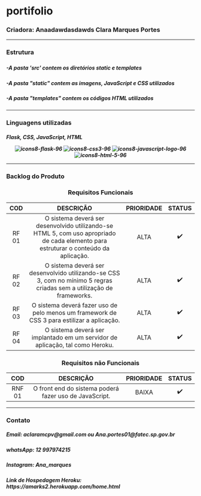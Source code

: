 # portifolio
<h3> Criadora: Anaadawdasdawds Clara Marques Portes </h3>
<hr>
<h3> Estrutura <h3>
<h5> -A pasta 'src' contem os diretórios static e templates</h5>
  <h5> -A pasta "static" contem as imagens, JavaScript e CSS utilizados</h5>
  <h5> -A pasta "templates" contem os códigos HTML utilizados</h5>
<hr> 
<h3> Linguagens utilizadas </h3>
  <h5> Flask, CSS, JavaScript, HTML
  <div align="center">


![icons8-flask-96](https://user-images.githubusercontent.com/79495727/160216619-4a76adbf-afbe-46ed-ac14-33512209cebf.png)
![icons8-css3-96](https://user-images.githubusercontent.com/79495727/160216946-0861b4e1-a715-4e3a-844d-2d8c9b1af8ad.png)
![icons8-javascript-logo-96](https://user-images.githubusercontent.com/79495727/160217125-227bc0fd-ac36-4284-97d2-4c9cdf6eccbd.png)
![icons8-html-5-96](https://user-images.githubusercontent.com/79495727/160216737-0dd4e3f6-3aff-4571-b5ec-b288c5eae0c9.png)

</div>
    <hr>
    <h3> Backlog do Produto </h3>

<div align="center">

### Requisitos Funcionais

COD | DESCRIÇÃO | PRIORIDADE | STATUS |
:--:|:---------:|:----------:|:-----:|
RF 01 |O sistema deverá ser desenvolvido utilizando-se HTML 5, com uso apropriado de cada elemento para estruturar o conteúdo da aplicação. |ALTA | ✔️ |
RF 02 |O sistema deverá ser desenvolvido utilizando-se CSS 3, com no mínimo 5 regras criadas sem a utilização de frameworks. | ALTA | ✔️ |
RF 03 |O sistema deverá fazer uso de pelo menos um framework de CSS 3 para estilizar a aplicação. | ALTA | ✔️ |
RF 04 |O sistema deverá ser implantado em um servidor de aplicação, tal como Heroku. | ALTA | ✔️ |


### Requisitos não Funcionais

COD | DESCRIÇÃO | PRIORIDADE | STATUS |
:--:|:---------:|:----------:|:------:|
RNF 01 | O front end do sistema poderá fazer uso de JavaScript. | BAIXA | ✔️ |
</div>

<hr>
<h3> Contato </h3>
<h5> Email: aclaramcpv@gmail.com ou Ana.portes01@fatec.sp.gov.br </h5>
<h5> whatsApp: 12 997974215 </h5>
<h5> Instagram: Ana_marques </h5>

<h5>Link de Hospedagem Heroku: https://amarks2.herokuapp.com/home.html</h5>
